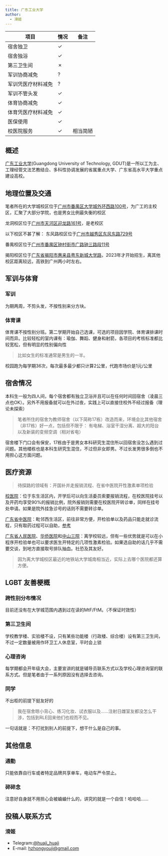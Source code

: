 ```yaml
---
title: 广东工业大学
author:
  - 滑姬
---
```


| 项目        | 情况 | 备注    |
| --------- | -- | ----- |
| 宿舍独卫      | ✓  |       |
| 宿舍独浴      | ✓  |       |
| 第三卫生间     | ✗  |     |
| 军训协商减免    | ?  |       |
| 军训凭医疗材料减免 | ?  |       |
| 军训不管头发    | ✓  |       |
| 体育协商减免    | ✓  |       |
| 体育凭医疗材料减免 | ✓  |       |
| 医保使用      | ✓  |       |
| 校医院服务     | ✓  | 相当简陋  |

## 概述

[广东工业大学](https://www.gdut.edu.cn)(Guangdong University of Technology, GDUT)是一所以工为主、工理经管文法艺教结合、多科性协调发展的省属重点大学、广东省高水平大学重点建设高校。

## 地理位置及交通

笔者所在的大学城校区位于[广州市番禺区大学城外环西路100号](https://www.amap.com/place/B00140UFXT)，为广工的主校区，汇聚了大部分学院，也是男女比例最失衡的校区

龙洞校区位于[广州市天河区迎龙路161号](https://www.amap.com/place/B00140458B)，是老校区

以下校区不甚了解：
东风路校区位于[广州市越秀区东风东路729号](https://www.amap.com/place/B00140TVHA)

番禺校区位于[广州市番禺区钟村街市广路钟三路段11号](https://www.amap.com/place/B00140W5U9)

揭阳校区位于[广东省揭阳市惠来县粤东新城大学路](https://www.amap.com/place/B0HBRS5J9H)，2023年才开始招生，离其他校区距离较远，高铁到广州两小时左右。

## 军训与体育

### 军训

为期两周，不剪头发，不按性别来分方块。

### 体育课

体育课不按性别分班。第二学期开始自己选课，可选的项目因学院、体育课排课时间而异。比较轻松的室内课有：瑜伽、舞蹈、健身和射箭，各项目的考核标准都比较宽松，但有明显的性别偏向性

> 比如女生的标准通常是男生的一半。

校园跑为每学期36次，每次最多最少都只计算2公里，代跑市场价是1元/公里

## 宿舍情况

本科生一般为四人间，每个宿舍都有独立卫浴并且可以在任何时间回宿舍（凌晨三点也OK）。另外不用报备就可以在外过夜，实践上可以直接住校外不经过报备（理论未探索）

> 笔者所住的宿舍为教师宿舍（以下简称17栋）改造而来，环境会比其他宿舍（非17栋）好一点，包括但不限于：
> 有电梯、浴室干湿分离、超大的阳台以及新装的变频空调（相对省电）

宿舍楼下门口会有保安，17栋由于是男女本科研究生混住所以回宿舍没怎么遇到过问题。其他楼栋也是本科生研究生混住，不过但非女即男。不过长发男很多倒也不用担心这方面问题。

## 医疗资源

> 待探路的领域有：开国补并走报销流程、在省中医院开性激素单项检验

[校医院](https://xyy.gdut.edu.cn/)：位于东生活区内，开学后可以向生活委员索要报销流程，在校医院挂号以及开药均享受90%的报销比例，院外报销则需要在校医院开转诊单，同样在挂号处申请。如果是院外挂急诊号的话则不需要转诊单。

[广东省中医院](https://www.gdhtcm.com/)：毗邻西生活区，前往非常方便，开检验单以及药品只能走就诊流程，只有取药过程可以自助，[参考](https://rle.wiki/campus/GZHU#:~:text=%E7%9C%81%E4%B8%AD%E5%8C%BB%E7%94%9F%E6%AE%96%E5%8C%BB%E5%AD%A6%E7%A7%91%E5%8F%AF%E7%BB%99%E6%9C%89%E8%80%81%E5%A4%84%E6%96%B9%E7%9A%84%E8%B7%A8%E6%80%A7%E5%88%AB%E4%BA%BA%E7%BE%A4%E5%BC%80%E5%85%B7%20HRT%20%E8%8D%AF%E7%89%A9%EF%BC%8C%E9%80%9A%E8%BF%87%E6%AD%A4%E6%B3%95%E5%BC%80%E7%9A%84%E8%8D%AF%E7%89%A9%E5%8F%AF%E8%B5%B0%E5%AD%A6%E6%A0%A1%E5%8C%BB%E4%BF%9D%E6%8A%A5%E9%94%80%E6%B5%81%E7%A8%8B%EF%BC%8C%E4%BD%86%E6%AF%8F%E5%A4%A9%E6%8A%A5%E9%94%80%E4%B8%8A%E9%99%90%2070%20%E5%85%83%E3%80%82%E6%95%85%E5%BB%BA%E8%AE%AE%E5%B0%91%E9%87%8F%E5%A4%9A%E6%AC%A1%E5%B0%B1%E8%AF%8A%E5%BC%80%E8%8D%AF%E6%8A%A5%E9%94%80%E3%80%82)

[广东省人民医院](https://www.gdghospital.org.cn/)、[华侨医院](https://www.jd120.com/)和[中山三院](https://www.zssy.com.cn/)：离学校较远，但有一些优势就是可以在小程序开检验单也可以要求医生开特定的几项性激素检验。如果选自助的话几乎不需要交谈，到地方直接取号排队抽血。社恐及其友好。

> 因为离大学城校区最近的地铁站大学城南相当近，实际上去哪个医院都还算方便。

## LGBT 友善梗概

### 跨性别分布情况

目前还没有在大学城范围内遇到过在读的MtF/FtM。（不保证时效性）

### 第三卫生间

学校教学楼、实验楼不设，只有某些功能楼（行政楼、综合楼）设有第三卫生间，不过一定数量被用作环卫工人休息室，平时会上锁

### 心理咨询

每学期都会开年级大会，主要宣讲的就是辅导员联系方式以及学校心理咨询室的联系方式。但是笔者由于一系列原因没有选择去咨询。

### 同学

不出柜的前提下挺友好的

> 我在宿舍晾小背心、练习化妆、试衣服以及……注射日雌室友都没怎么干涉，包括到RLE回来他们也视而不见。

一句话就是：不打扰到别人的前提下，想干什么是自己的事。

## 其他信息

### 通勤

只能依靠自行车或者特定品牌共享单车，电动车严令禁止。

### 碎碎念

注意好自身就不用担心会被蛐蛐什么的，讲究的就是一个自信！哈哈哈……

## 投稿人联系方式

### 滑姬

- Telegram:[@huaji_huaji](https://t.me/huaji_huaji)
- E-mail: [hzhongyouji@gmail.com](mailto:hzhongyouji@gmail.com)
